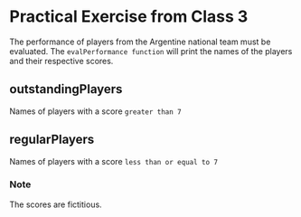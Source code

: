 # Practical Exercise from Class 3
The performance of players from the Argentine national team must be evaluated.
The `evalPerformance function` will print the names of the players and their respective scores.

## outstandingPlayers
Names of players with a score `greater than 7`

## regularPlayers
Names of players with a score `less than or equal to 7`

### Note
The scores are fictitious.

